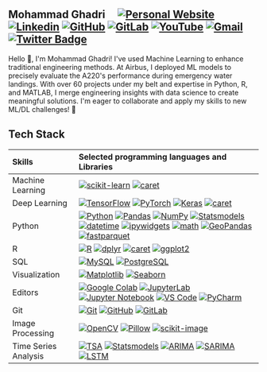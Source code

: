 ## Mohammad Ghadri  &nbsp;&nbsp;&nbsp;   [![Personal Website](https://img.shields.io/badge/-mohammad--ghadri.com-0070C0?style=flat&link=https://mohammad-ghadri.com/)](https://mohammad-ghadri.com/)   [![Linkedin](https://img.shields.io/badge/-blue?label=Linkedin&style=social&logo=Linkedin)](https://www.linkedin.com/in/mohammad-ghadri/)   [![GitHub](https://img.shields.io/badge/-green?label=GitHub&style=social&logo=Github)](https://github.com/mohammad-ghadri) [![GitLab](https://img.shields.io/badge/-green?label=GitLab&style=social&logo=Gitlab)](https://gitlab.com/mohammad-ghadri)  [![YouTube](https://img.shields.io/badge/-fff?label=YouTube&style=social&logo=YouTube)](https://www.youtube.com/channel/UCqCILT1uLRrdeCKi1XixjCA)  [![Gmail](https://img.shields.io/badge/-green?label=Gmail&style=social&logo=Gmail)](mailto:mohammadghadri18@gmail.com)   [![Twitter Badge](https://img.shields.io/badge/-1da1f2?label=Twitter&style=social&logo=twitter&link=https://twitter.com/M_Ghadri)](https://twitter.com/M_Ghadri)       

Hello 👋, I'm Mohammad Ghadri! I've used Machine Learning to enhance traditional engineering methods. At Airbus, I deployed ML models to precisely evaluate the A220's performance during emergency water landings. With over 60 projects under my belt and expertise in Python, R, and MATLAB, I merge engineering insights with data science to create meaningful solutions. I'm eager to collaborate and apply my skills to new ML/DL challenges! 🚀

## Tech Stack 

| Skills | Selected programming languages and Libraries |
| :--- | :--- |
| Machine Learning | [![scikit-learn](https://img.shields.io/badge/-scikit--learn-05122A?style=flat-square&logo=scikit-learn&color=353535)](https://scikit-learn.org/)  [![caret](https://img.shields.io/badge/-caret-05122A?style=flat-square&logo=R&color=353535)](https://topepo.github.io/caret/index.html)|
| Deep Learning | [![TensorFlow](https://img.shields.io/badge/-TensorFlow-05122A?style=flat-square&logo=TensorFlow&color=353535)](https://www.tensorflow.org/)  [![PyTorch](https://img.shields.io/badge/-PyTorch-05122A?style=flat-square&logo=PyTorch&color=353535)](https://pytorch.org/)  [![Keras](https://img.shields.io/badge/-Keras-05122A?style=flat-square&logo=Keras&color=353535)](https://keras.io/)  [![caret](https://img.shields.io/badge/-caret-05122A?style=flat-square&logo=R&color=353535)](https://topepo.github.io/caret/index.html)  |
| Python |  [![Python](https://img.shields.io/badge/-Python-05122A?style=flat-square&logo=Python&color=353535)](https://www.python.org/)  [![Pandas](https://img.shields.io/badge/-Pandas-05122A?style=flat-square&logo=Pandas&color=353535)](https://pandas.pydata.org/)  [![NumPy](https://img.shields.io/badge/-NumPy-05122A?style=flat-square&logo=NumPy&color=353535)](https://numpy.org/)  [![Statsmodels](https://img.shields.io/badge/-Statsmodels-05122A?style=flat-square&logo=Python&color=353535)](https://www.statsmodels.org/)  [![datetime](https://img.shields.io/badge/-datetime-05122A?style=flat-square&logo=Python&color=353535)](https://docs.python.org/3/library/datetime.html)  [![ipywidgets](https://img.shields.io/badge/-ipywidgets-05122A?style=flat-square&logo=Jupyter&color=353535)](https://ipywidgets.readthedocs.io/)  [![math](https://img.shields.io/badge/-math-05122A?style=flat-square&logo=Python&color=353535)](https://docs.python.org/3/library/math.html)  [![GeoPandas](https://img.shields.io/badge/-GeoPandas-05122A?style=flat-square&logo=Python&color=353535)](https://geopandas.org/)  [![fastparquet](https://img.shields.io/badge/-fastparquet-05122A?style=flat-square&logo=Python&color=353535)](https://fastparquet.readthedocs.io/)|
| R  | [![R](https://img.shields.io/badge/-R-05122A?style=flat-square&logo=R&color=353535)](https://www.r-project.org/)   [![dplyr](https://img.shields.io/badge/-dplyr-05122A?style=flat-square&logo=R&color=353535)](https://dplyr.tidyverse.org/)   [![caret](https://img.shields.io/badge/-caret-05122A?style=flat-square&logo=R&color=353535)](https://topepo.github.io/caret/index.html)   [![ggplot2](https://img.shields.io/badge/-ggplot2-05122A?style=flat-square&logo=R&color=353535)](https://ggplot2.tidyverse.org/)   |
| SQL |  [![MySQL](https://img.shields.io/badge/-MySQL-05122A?style=flat-square&logo=MySQL&color=353535)](https://www.mysql.com/)   [![PostgreSQL](https://img.shields.io/badge/-PostgreSQL-05122A?style=flat-square&logo=PostgreSQL&color=353535)](https://www.postgresql.org/)  |
| Visualization | [![Matplotlib](https://img.shields.io/badge/-Matplotlib-05122A?style=flat-square&logo=Python&color=353535)](https://matplotlib.org/)   [![Seaborn](https://img.shields.io/badge/-Seaborn-05122A?style=flat-square&logo=Python&color=353535)](https://seaborn.pydata.org/)  |
| Editors |  [![Google Colab](https://img.shields.io/badge/-Google%20Colab-05122A?style=flat-square&logo=Google%20Colab&color=353535)](https://colab.research.google.com/)  [![JupyterLab](https://img.shields.io/badge/-JupyterLab-05122A?style=flat-square&logo=Jupyter&color=353535)](https://jupyter.org/)   [![Jupyter Notebook](https://img.shields.io/badge/-Jupyter%20Notebook-05122A?style=flat-square&logo=Jupyter&color=353535)](https://jupyter.org/)   [![VS Code](https://img.shields.io/badge/-VS%20Code-05122A?style=flat-square&logo=Visual%20Studio%20Code&color=353535)](https://code.visualstudio.com/)   [![PyCharm](https://img.shields.io/badge/-PyCharm-05122A?style=flat-square&logo=PyCharm&color=353535)](https://www.jetbrains.com/pycharm/)  |
| Git |  [![Git](https://img.shields.io/badge/-Git-05122A?style=flat-square&logo=Git&color=353535)](https://git-scm.com/)   [![GitHub](https://img.shields.io/badge/-GitHub-05122A?style=flat-square&logo=GitHub&color=353535)](https://github.com/)   [![GitLab](https://img.shields.io/badge/-GitLab-05122A?style=flat-square&logo=GitLab&color=353535)](https://gitlab.com/)  |
| Image Processing |  [![OpenCV](https://img.shields.io/badge/-OpenCV-05122A?style=flat-square&logo=OpenCV&color=353535)](https://opencv.org/)   [![Pillow](https://img.shields.io/badge/-Pillow-05122A?style=flat-square&logo=Python&color=353535)](https://python-pillow.org/)   [![scikit-image](https://img.shields.io/badge/-scikit--image-05122A?style=flat-square&logo=scikit-learn&color=353535)](https://scikit-image.org/)  |
| Time Series Analysis |   [![TSA](https://img.shields.io/badge/-TSA-05122A?style=flat-square&logo=R&color=353535)](https://www.rdocumentation.org/packages/TSA/versions/1.3)   [![Statsmodels](https://img.shields.io/badge/-Statsmodels-05122A?style=flat-square&logo=Python&color=353535)](https://www.statsmodels.org/)   [![ARIMA](https://img.shields.io/badge/-ARIMA-05122A?style=flat-square&logo=Python&color=353535)](https://www.statsmodels.org/stable/generated/statsmodels.tsa.arima.model.ARIMA.html)    [![SARIMA](https://img.shields.io/badge/-SARIMA-05122A?style=flat-square&logo=Python&color=353535)](https://www.statsmodels.org/stable/generated/statsmodels.tsa.statespace.sarimax.SARIMAX.html)   [![LSTM](https://img.shields.io/badge/-LSTM-05122A?style=flat-square&logo=Python&color=353535)](https://www.tensorflow.org/api_docs/python/tf/keras/layers/LSTM)|
